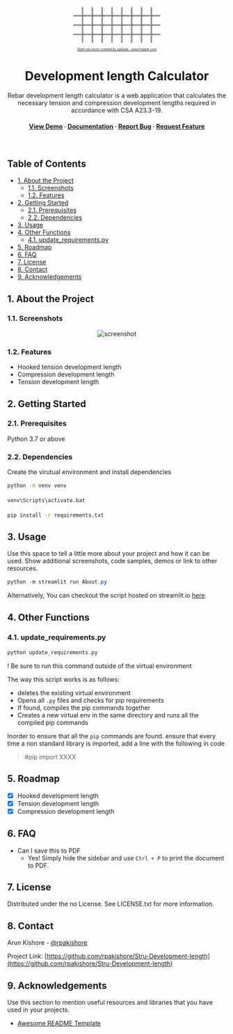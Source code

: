 <!--- Heading --->
<div align="center">
  <img src="assets/logo.jpg" alt="logo" width="200" height="auto" /><br>
  <a style="font-size:50%;" href="https://www.freepik.com/vectors/steel-rod">Steel rod vector created by upklyak - www.freepik.com</a>
  
  <h1>Development length Calculator</h1>
  <p>
    Rebar development length calculator is a web application that calculates the necessary tension and compression development lengths required in accordance with CSA A23.3-19.
  </p>
<h4>
    <a href="assets\output.gif">View Demo</a>
  <span> · </span>
    <a href="https://github.com/rpakishore/Stru-Development-length/blob/main/README.md">Documentation</a>
  <span> · </span>
    <a href="mailto:rpakishore@gmail.com?subject=[BUG_Development-length]">Report Bug</a>
  <span> · </span>
    <a href="mailto:rpakishore@gmail.com?subject=[REQ_Development-length]">Request Feature</a>
  </h4>
</div>
<br />

<!-- Table of Contents -->
<h2>Table of Contents</h2>

- [1. About the Project](#1-about-the-project)
  - [1.1. Screenshots](#11-screenshots)
  - [1.2. Features](#12-features)
- [2. Getting Started](#2-getting-started)
  - [2.1. Prerequisites](#21-prerequisites)
  - [2.2. Dependencies](#22-dependencies)
- [3. Usage](#3-usage)
- [4. Other Functions](#4-other-functions)
  - [4.1. update_requirements.py](#41-update_requirementspy)
- [5. Roadmap](#5-roadmap)
- [6. FAQ](#6-faq)
- [7. License](#7-license)
- [8. Contact](#8-contact)
- [9. Acknowledgements](#9-acknowledgements)

<!-- About the Project -->
## 1. About the Project
<!-- Screenshots -->
### 1.1. Screenshots

<div align="center"> 
  <img src="assets\output.gif" alt="screenshot" />
</div>

<!-- Features -->
### 1.2. Features

- Hooked tension development length
- Compression development length
- Tension development length


<!-- Getting Started -->
## 2. Getting Started

<!-- Prerequisites -->
### 2.1. Prerequisites
Python 3.7 or above

### 2.2. Dependencies
Create the virutual environment and install dependencies

```bash
python -m venv venv

venv\Scripts\activate.bat

pip install -r requirements.txt
```

<!-- Usage -->
## 3. Usage

Use this space to tell a little more about your project and how it can be used. Show additional screenshots, code samples, demos or link to other resources.


```powershell
python -m streamlit run About.py
```

Alternatively, You can checkout the script hosted on streamlit.io [here](https://rpakishore-stru-development-length-about-vpt3t6.streamlitapp.com/).
## 4. Other Functions
### 4.1. update_requirements.py
```bash
python update_requirements.py
```
! Be sure to run this command outside of the virtual environment

The way this script works is as follows:
- deletes the existing virtual environment
- Opens all `.py` files and checks for pip requirements
- If found, compiles the pip commands together
- Creates a new virtual env in the same directory and runs all the compiled pip commands

Inorder to ensure that all the `pip` commands are found. ensure that every time a non standard library is imported, add a line with the following in code
> #pip import XXXX


<!-- Roadmap -->
## 5. Roadmap

* [x] Hooked development length
* [x] Tension development length
* [x] Compression development length

<!-- FAQ -->
## 6. FAQ
- Can I save this to PDF
  + Yes! Simply hide the sidebar and use `Ctrl + P` to print the document to PDF.
<!-- License -->
## 7. License
Distributed under the no License. See LICENSE.txt for more information.

<!-- Contact -->
## 8. Contact

Arun Kishore - [@rpakishore](mailto:rpakishore@gmail.com)

Project Link: [https://github.com/rpakishore/Stru-Development-length](https://github.com/rpakishore/Stru-Development-length)


<!-- Acknowledgments -->
## 9. Acknowledgements

Use this section to mention useful resources and libraries that you have used in your projects.

 - [Awesome README Template](https://github.com/Louis3797/awesome-readme-template/blob/main/README-WITHOUT-EMOJI.md)
